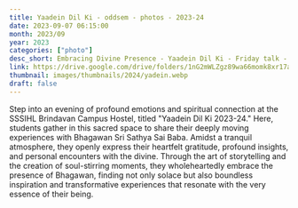 ```yaml
---
title: Yaadein Dil Ki - oddsem - photos - 2023-24
date: 2023-09-07 06:15:00
month: 2023/09
year: 2023
categories: ["photo"]
desc_short: Embracing Divine Presence - Yaadein Dil Ki - Friday talk - Students' Heartfelt Experience with Bhagawan Sri Sathya Sai Baba at SSSIHL Brindavan Campus Hostel
link: https://drive.google.com/drive/folders/1nG2mWLZgz89wa66momk8xr17aDksvUzt?usp=sharing
thumbnail: images/thumbnails/2024/yadein.webp
draft: false
---
```


 Step into an evening of profound emotions and spiritual connection at the SSSIHL Brindavan Campus Hostel, titled "Yaadein Dil Ki 2023-24." Here, students gather in this sacred space to share their deeply moving experiences with Bhagawan Sri Sathya Sai Baba. Amidst a tranquil atmosphere, they openly express their heartfelt gratitude, profound insights, and personal encounters with the divine. Through the art of storytelling and the creation of soul-stirring moments, they wholeheartedly embrace the presence of Bhagawan, finding not only solace but also boundless inspiration and transformative experiences that resonate with the very essence of their being.